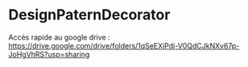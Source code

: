 # DesignPaternDecorator

Accès rapide au google drive :
https://drive.google.com/drive/folders/1qSeEXjPdj-V0QdCJkNXv67p-JoHgVhRS?usp=sharing
